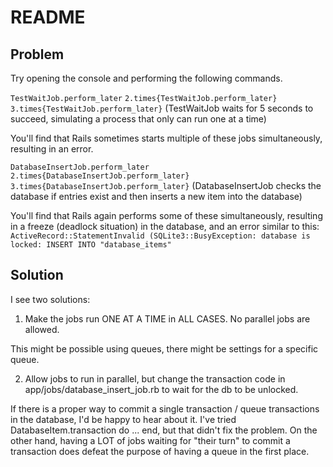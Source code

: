 # README

## Problem
Try opening the console and performing the following commands.

`TestWaitJob.perform_later`
`2.times{TestWaitJob.perform_later}`
`3.times{TestWaitJob.perform_later}`
(TestWaitJob waits for 5 seconds to succeed, simulating a process that only can run one at a time)

You'll find that Rails sometimes starts multiple of these jobs simultaneously, resulting in an error.

`DatabaseInsertJob.perform_later`
`2.times{DatabaseInsertJob.perform_later}`
`3.times{DatabaseInsertJob.perform_later}`
(DatabaseInsertJob checks the database if entries exist and then inserts a new item into the database)

You'll find that Rails again performs some of these simultaneously, resulting in a freeze
(deadlock situation) in the database, and an error similar to this:
`ActiveRecord::StatementInvalid (SQLite3::BusyException: database is locked: INSERT INTO "database_items"`

## Solution
I see two solutions:

1. Make the jobs run ONE AT A TIME in ALL CASES. No parallel jobs are allowed.

This might be possible using queues, there might be settings for a specific queue.

2. Allow jobs to run in parallel, but change the transaction code in app/jobs/database_insert_job.rb to wait for the db to be unlocked.

If there is a proper way to commit a single transaction / queue transactions in the database, I'd be happy to hear about it.
I've tried DatabaseItem.transaction do ... end, but that didn't fix the problem. On the other hand, having a LOT of jobs waiting for "their turn" to commit a transaction does defeat the purpose of having a queue in the first place.
